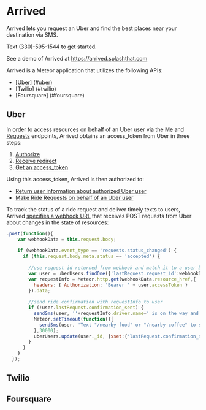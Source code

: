 # Arrived

Arrived lets you request an Uber and find the best places near your destination via SMS.

Text (330)-595-1544 to get started.

See a demo of Arrived at https://arrived.splashthat.com

Arrived is a Meteor application that utilizes the following APIs:
* [Uber] (#uber)
* [Twilio] (#twilio)
* [Foursquare] (#foursquare)

## <a name="uber"></a> Uber
In order to access resources on behalf of an Uber user via the [Me](https://developer.uber.com/docs/v1-me) and [Requests](https://developer.uber.com/docs/v1-requests) endpoints, Arrived obtains an access_token from Uber in three steps:

1. [Authorize](https://github.com/nhindman/Arrived/blob/master/server/twillo.js#L235)
2. [Receive redirect](https://github.com/nhindman/Arrived/blob/master/server/twillo.js#L89)
3. [Get an access_token](https://github.com/nhindman/Arrived/blob/master/server/twillo.js#L26)

Using this access_token, Arrived is then authorized to:

* [Return user information about authorized Uber user](https://github.com/nhindman/Arrived/blob/master/server/twillo.js#L63)
* [Make Ride Requests on behalf of an Uber user](https://github.com/nhindman/Arrived/blob/master/server/twillo.js#L220)

To track the status of a ride request and deliver timely texts to users, Arrived [specifies a webhook URL](https://github.com/nhindman/Arrived/blob/master/server/twillo.js#L113) that receives POST requests from Uber about changes in the state of resources:

```javascript
.post(function(){
    var webhookData = this.request.body;
    
    if (webhookData.event_type == 'requests.status_changed') {
      if (this.request.body.meta.status == 'accepted') {
        
        //use request id returned from webhook and match it to a user based on the request id saved in my app
        var user = uberUsers.findOne({'lastRequest.request_id':webhookData.meta.resource_id});
        var requestInfo = Meteor.http.get(webhookData.resource_href,{
          headers: { Authorization: 'Bearer ' + user.accessToken }
        }).data;
        
        //send ride confirmation with requestInfo to user
        if (!user.lastRequest.confirmation_sent) {
          sendSms(user, ''+requestInfo.driver.name+' is on the way and will arrive in '+requestInfo.eta+'. Look out for a '+requestInfo.vehicle.make+' with the license plate '+requestInfo.vehicle.license_plate+'!');
          Meteor.setTimeout(function(){
            sendSms(user, 'Text "/nearby food" or "/nearby coffee" to see places near your destination');
          },30000);
          uberUsers.update(user._id, {$set:{'lastRequest.confirmation_sent':true}});
        }
      }
    }
  });
```

## <a name="uber"></a> Twilio

## <a name="uber"></a> Foursquare
